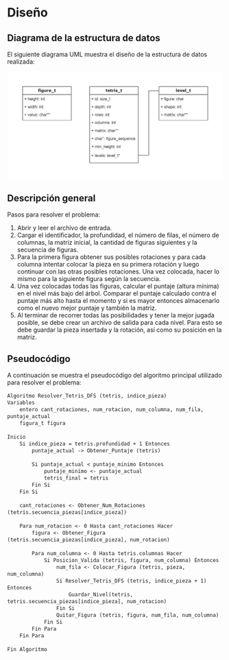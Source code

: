 # Diseño
 
## Diagrama de la estructura de datos

El siguiente diagrama UML muestra el diseño de la estructura de datos realizada:

![img1](./diagrama_uml.png)

## Descripción general
Pasos para resolver el problema:
1. Abrir y leer el archivo de entrada.
2. Cargar el identificador, la profundidad, el número de filas, el número de columnas, la matriz inicial, la cantidad de figuras siguientes y la secuencia de figuras.
3. Para la primera figura obtener sus posibles rotaciones y para cada columna intentar colocar la pieza en su primera rotación y luego continuar con las otras posibles rotaciones. Una vez colocada, hacer lo mismo para la siguiente figura según la secuencia.
4. Una vez colocadas todas las figuras, calcular el puntaje (altura mínima) en el nivel más bajo del árbol. Comparar el puntaje calculado contra el puntaje más alto hasta el momento y si es mayor entonces almacenarlo como el nuevo mejor puntaje y también la matriz.
5. Al terminar de recorrer todas las posibilidades y tener la mejor jugada posible, se debe crear un archivo de salida para cada nivel. Para esto se debe guardar la pieza insertada y la rotación, así como su posición en la matriz.

## Pseudocódigo
A continuación se muestra el pseudocódigo del algoritmo principal utilizado para resolver el problema:
```
Algoritmo Resolver_Tetris_DFS (tetris, indice_pieza)
Variables
    entero cant_rotaciones, num_rotacion, num_columna, num_fila, puntaje_actual
    figura_t figura

Inicio
    Si indice_pieza = tetris.profundidad + 1 Entonces
        puntaje_actual -> Obtener_Puntaje (tetris)
        
        Si puntaje_actual < puntaje_minimo Entonces
            puntaje_minimo <- puntaje_actual
            tetris_final = tetris
        Fin Si
    Fin Si

    cant_rotaciones <- Obtener_Num_Rotaciones (tetris.secuencia_piezas[indice_pieza])

    Para num_rotacion <- 0 Hasta cant_rotaciones Hacer
        figura <- Obtener_Figura (tetris.secuencia_piezas[indice_pieza], num_rotacion)

        Para num_columna <- 0 Hasta tetris.columnas Hacer
            Si Posicion_Valida (tetris, figura, num_columna) Entonces
                num_fila <- Colocar_Figura (tetris, pieza, num_columna)
                Si Resolver_Tetris_DFS (tetris, indice_pieza + 1) Entonces
                    Guardar_Nivel(tetris, tetris.secuencia_piezas[indice_pieza], num_rotacion)
                Fin Si
                Quitar_Figura (tetris, figura, num_fila, num_columna)
            Fin Si   
        Fin Para
    Fin Para

Fin Algoritmo
```